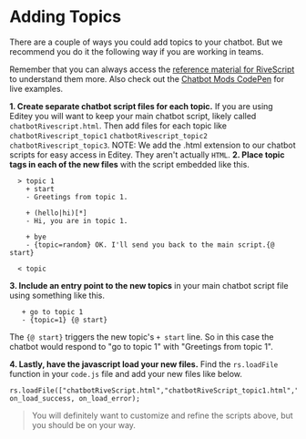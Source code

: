 # Adding Topics

There are a couple of ways you could add topics to your chatbot. But we recommend you do it the following way if you are working in teams.

Remember that you can always access the [reference material for RiveScript](https://www.rivescript.com/docs/tutorial#topics) to understand them more. Also check out the [Chatbot Mods CodePen](https://codepen.io/jlyst/project/editor/ZGgQjm#) for live examples.

**1. Create separate chatbot script files for each topic.** If you are using Editey you will want to keep your main chatbot script, likely called `chatbotRivescript.html`. Then add files for each topic like `chatbotRivescript_topic1` `chatbotRivescript_topic2` `chatbotRivescript_topic3`. NOTE: We add the .html extension to our chatbot scripts for easy access in Editey. They aren't actually `HTML`. **2. Place topic tags in each of the new files** with the script embedded like this.

```text
  > topic 1
    + start
    - Greetings from topic 1.

    + (hello|hi)[*]
    - Hi, you are in topic 1.

    + bye
    - {topic=random} OK. I'll send you back to the main script.{@ start}

  < topic
```

**3. Include an entry point to the new topics** in your main chatbot script file using something like this.

```text
   + go to topic 1
   - {topic=1} {@ start}
```

The `{@ start}` triggers the new topic's `+ start` line. So in this case the chatbot would respond to "go to topic 1" with "Greetings from topic 1".

**4. Lastly, have the javascript load your new files.** Find the `rs.loadFile` function in your `code.js` file and add your new files like below.

```text
rs.loadFile(["chatbotRiveScript.html","chatbotRiveScript_topic1.html","chatbotRiveScript_topic2.html","chatbotRiveScript_topic3.html"], on_load_success, on_load_error);
```

> You will definitely want to customize and refine the scripts above, but you should be on your way.

